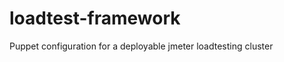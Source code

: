 loadtest-framework
==================

Puppet configuration for a deployable jmeter loadtesting cluster
